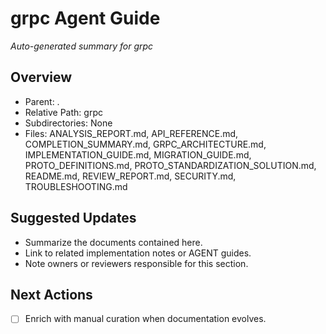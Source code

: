 ﻿# grpc Agent Guide
*Auto-generated summary for grpc*

## Overview
- Parent: .
- Relative Path: grpc
- Subdirectories: None
- Files: ANALYSIS_REPORT.md, API_REFERENCE.md, COMPLETION_SUMMARY.md, GRPC_ARCHITECTURE.md, IMPLEMENTATION_GUIDE.md, MIGRATION_GUIDE.md, PROTO_DEFINITIONS.md, PROTO_STANDARDIZATION_SOLUTION.md, README.md, REVIEW_REPORT.md, SECURITY.md, TROUBLESHOOTING.md

## Suggested Updates
- Summarize the documents contained here.
- Link to related implementation notes or AGENT guides.
- Note owners or reviewers responsible for this section.

## Next Actions
- [ ] Enrich with manual curation when documentation evolves.
